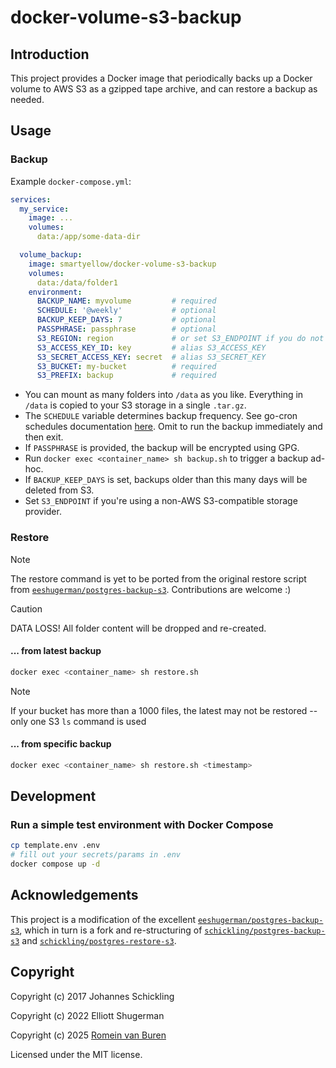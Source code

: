 # docker-volume-s3-backup

## Introduction

This project provides a Docker image that periodically backs up a Docker volume to AWS S3 as a gzipped tape archive, and can restore a backup as needed.

## Usage

### Backup

Example `docker-compose.yml`:

```yaml
services:
  my_service:
    image: ...
    volumes:
      data:/app/some-data-dir

  volume_backup:
    image: smartyellow/docker-volume-s3-backup
    volumes:
      data:/data/folder1
    environment:
      BACKUP_NAME: myvolume         # required
      SCHEDULE: '@weekly'           # optional
      BACKUP_KEEP_DAYS: 7           # optional
      PASSPHRASE: passphrase        # optional
      S3_REGION: region             # or set S3_ENDPOINT if you do not use AWS
      S3_ACCESS_KEY_ID: key         # alias S3_ACCESS_KEY
      S3_SECRET_ACCESS_KEY: secret  # alias S3_SECRET_KEY
      S3_BUCKET: my-bucket          # required
      S3_PREFIX: backup             # required
```

- You can mount as many folders into `/data` as you like. Everything in `/data` is copied to your S3 storage in a single `.tar.gz`.
- The `SCHEDULE` variable determines backup frequency. See go-cron schedules documentation [here](http://godoc.org/github.com/robfig/cron#hdr-Predefined_schedules). Omit to run the backup immediately and then exit.
- If `PASSPHRASE` is provided, the backup will be encrypted using GPG.
- Run `docker exec <container_name> sh backup.sh` to trigger a backup ad-hoc.
- If `BACKUP_KEEP_DAYS` is set, backups older than this many days will be deleted from S3.
- Set `S3_ENDPOINT` if you're using a non-AWS S3-compatible storage provider.

### Restore

> [!NOTE]
> The restore command is yet to be ported from the original restore script from [`eeshugerman/postgres-backup-s3`](https://github.com/eeshugerman/postgres-backup-s3). Contributions are welcome :)

> [!CAUTION]
> DATA LOSS! All folder content will be dropped and re-created.

#### ... from latest backup

```sh
docker exec <container_name> sh restore.sh
```

> [!NOTE]
> If your bucket has more than a 1000 files, the latest may not be restored -- only one S3 `ls` command is used

#### ... from specific backup

```sh
docker exec <container_name> sh restore.sh <timestamp>
```

## Development

### Run a simple test environment with Docker Compose
```sh
cp template.env .env
# fill out your secrets/params in .env
docker compose up -d
```

## Acknowledgements

This project is a modification of the excellent [`eeshugerman/postgres-backup-s3`](https://github.com/eeshugerman/postgres-backup-s3), which in turn is a fork and re-structuring of [`schickling/postgres-backup-s3`](https://github.com/schickling/dockerfiles/tree/master/postgres-backup-s3) and [`schickling/postgres-restore-s3`](https://github.com/schickling/dockerfiles/tree/master/postgres-restore-s3).

## Copyright

Copyright (c) 2017 Johannes Schickling

Copyright (c) 2022 Elliott Shugerman

Copyright (c) 2025 [Romein van Buren](mailto:romein@smartyellow.nl)

Licensed under the MIT license.
